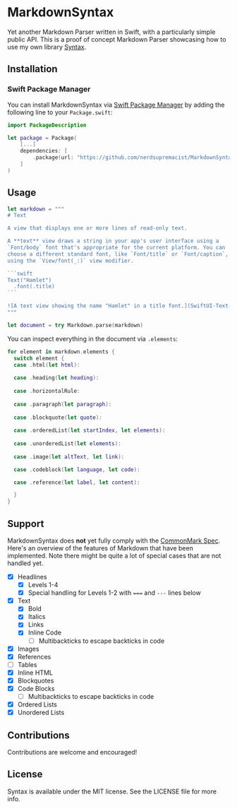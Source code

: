 # MarkdownSyntax

Yet another Markdown Parser written in Swift, with a particularly simple public API.
This is a proof of concept Markdown Parser showcasing how to use my own library [Syntax](https://github.com/nerdsupremacist/Syntax).

## Installation
### Swift Package Manager

You can install MarkdownSyntax via [Swift Package Manager](https://swift.org/package-manager/) by adding the following line to your `Package.swift`:

```swift
import PackageDescription

let package = Package(
    [...]
    dependencies: [
        .package(url: "https://github.com/nerdsupremacist/MarkdownSyntax.git", from: "0.1.0")
    ]
)
```

## Usage

````swift
let markdown = """
# Text

A view that displays one or more lines of read-only text.

A **text** view draws a string in your app's user interface using a
`Font/body` font that's appropriate for the current platform. You can
choose a different standard font, like `Font/title` or `Font/caption`,
using the `View/font(_:)` view modifier.

```swift
Text("Hamlet")
  .font(.title)
```

![A text view showing the name "Hamlet" in a title font.](SwiftUI-Text-title.png)
"""

let document = try Markdown.parse(markdown)
````

You can inspect everything in the document via `.elements`:

```swift
for element in markdown.elements {
  switch element {
  case .html(let html):
  
  case .heading(let heading):
  
  case .horizontalRule:
  
  case .paragraph(let paragraph):
  
  case .blockquote(let quote):
  
  case .orderedList(let startIndex, let elements):
  
  case .unorderedList(let elements):
  
  case .image(let altText, let link):

  case .codeblock(let language, let code):

  case .reference(let label, let content):

  }
}
```
## Support

MarkdownSyntax does **not** yet fully comply with the [CommonMark Spec](https://spec.commonmark.org/0.29/#indented-code-blocks).
Here's an overview of the features of Markdown that have been implemented. Note there might be quite a lot of special cases that are not handled yet. 

- [x] Headlines
    - [x] Levels 1-4
    - [x] Special handling for Levels 1-2 with `===` and `---` lines below
- [x] Text
    - [x] Bold
    - [x] Italics
    - [x] Links
    - [x] Inline Code
        - [ ] Multibackticks to escape backticks in code
- [x] Images
- [x] References
- [ ] Tables
- [x] Inline HTML
- [x] Blockquotes
- [x] Code Blocks
    - [ ] Multibackticks to escape backticks in code
- [x] Ordered Lists
- [x] Unordered Lists

## Contributions
Contributions are welcome and encouraged!

## License
Syntax is available under the MIT license. See the LICENSE file for more info.
